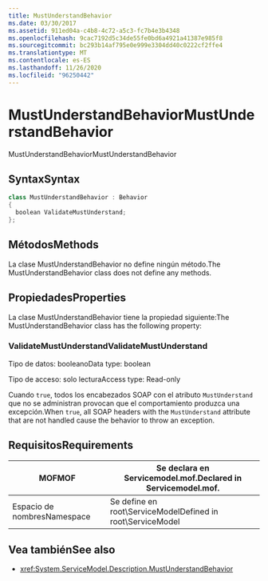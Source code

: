 ```yaml
---
title: MustUnderstandBehavior
ms.date: 03/30/2017
ms.assetid: 911ed04a-c4b8-4c72-a5c3-fc7b4e3b4348
ms.openlocfilehash: 9cac7192d5c34de55fe0bd6a4921a41387e985f8
ms.sourcegitcommit: bc293b14af795e0e999e3304dd40c0222cf2ffe4
ms.translationtype: MT
ms.contentlocale: es-ES
ms.lasthandoff: 11/26/2020
ms.locfileid: "96250442"
---
```

# <a name="mustunderstandbehavior"></a><span data-ttu-id="b3be0-102">MustUnderstandBehavior</span><span class="sxs-lookup"><span data-stu-id="b3be0-102">MustUnderstandBehavior</span></span>

<span data-ttu-id="b3be0-103">MustUnderstandBehavior</span><span class="sxs-lookup"><span data-stu-id="b3be0-103">MustUnderstandBehavior</span></span>  
  
## <a name="syntax"></a><span data-ttu-id="b3be0-104">Syntax</span><span class="sxs-lookup"><span data-stu-id="b3be0-104">Syntax</span></span>  
  
```csharp
class MustUnderstandBehavior : Behavior  
{  
  boolean ValidateMustUnderstand;  
};  
```  
  
## <a name="methods"></a><span data-ttu-id="b3be0-105">Métodos</span><span class="sxs-lookup"><span data-stu-id="b3be0-105">Methods</span></span>  

 <span data-ttu-id="b3be0-106">La clase MustUnderstandBehavior no define ningún método.</span><span class="sxs-lookup"><span data-stu-id="b3be0-106">The MustUnderstandBehavior class does not define any methods.</span></span>  
  
## <a name="properties"></a><span data-ttu-id="b3be0-107">Propiedades</span><span class="sxs-lookup"><span data-stu-id="b3be0-107">Properties</span></span>  

 <span data-ttu-id="b3be0-108">La clase MustUnderstandBehavior tiene la propiedad siguiente:</span><span class="sxs-lookup"><span data-stu-id="b3be0-108">The MustUnderstandBehavior class has the following property:</span></span>  
  
### <a name="validatemustunderstand"></a><span data-ttu-id="b3be0-109">ValidateMustUnderstand</span><span class="sxs-lookup"><span data-stu-id="b3be0-109">ValidateMustUnderstand</span></span>  

 <span data-ttu-id="b3be0-110">Tipo de datos: booleano</span><span class="sxs-lookup"><span data-stu-id="b3be0-110">Data type: boolean</span></span>  
  
 <span data-ttu-id="b3be0-111">Tipo de acceso: solo lectura</span><span class="sxs-lookup"><span data-stu-id="b3be0-111">Access type: Read-only</span></span>  
  
 <span data-ttu-id="b3be0-112">Cuando `true`, todos los encabezados SOAP con el atributo `MustUnderstand` que no se administran provocan que el comportamiento produzca una excepción.</span><span class="sxs-lookup"><span data-stu-id="b3be0-112">When `true`, all SOAP headers with the `MustUnderstand` attribute that are not handled cause the behavior to throw an exception.</span></span>  
  
## <a name="requirements"></a><span data-ttu-id="b3be0-113">Requisitos</span><span class="sxs-lookup"><span data-stu-id="b3be0-113">Requirements</span></span>  
  
|<span data-ttu-id="b3be0-114">MOF</span><span class="sxs-lookup"><span data-stu-id="b3be0-114">MOF</span></span>|<span data-ttu-id="b3be0-115">Se declara en Servicemodel.mof.</span><span class="sxs-lookup"><span data-stu-id="b3be0-115">Declared in Servicemodel.mof.</span></span>|  
|---------|-----------------------------------|  
|<span data-ttu-id="b3be0-116">Espacio de nombres</span><span class="sxs-lookup"><span data-stu-id="b3be0-116">Namespace</span></span>|<span data-ttu-id="b3be0-117">Se define en root\ServiceModel</span><span class="sxs-lookup"><span data-stu-id="b3be0-117">Defined in root\ServiceModel</span></span>|  
  
## <a name="see-also"></a><span data-ttu-id="b3be0-118">Vea también</span><span class="sxs-lookup"><span data-stu-id="b3be0-118">See also</span></span>

- <xref:System.ServiceModel.Description.MustUnderstandBehavior>
